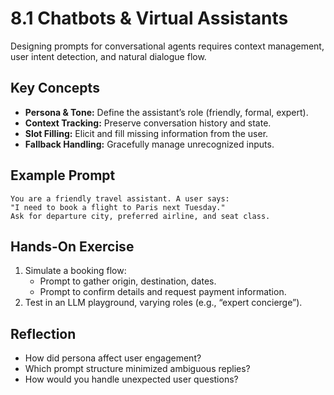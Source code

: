 # 8.1 Chatbots & Virtual Assistants

Designing prompts for conversational agents requires context management, user intent detection, and natural dialogue flow.

## Key Concepts

- **Persona & Tone:** Define the assistant’s role (friendly, formal, expert).  
- **Context Tracking:** Preserve conversation history and state.  
- **Slot Filling:** Elicit and fill missing information from the user.  
- **Fallback Handling:** Gracefully manage unrecognized inputs.

## Example Prompt

```
You are a friendly travel assistant. A user says: 
"I need to book a flight to Paris next Tuesday."
Ask for departure city, preferred airline, and seat class.
```

## Hands-On Exercise

1. Simulate a booking flow:
   - Prompt to gather origin, destination, dates.  
   - Prompt to confirm details and request payment information.  
2. Test in an LLM playground, varying roles (e.g., “expert concierge”).

## Reflection

- How did persona affect user engagement?  
- Which prompt structure minimized ambiguous replies?  
- How would you handle unexpected user questions?
